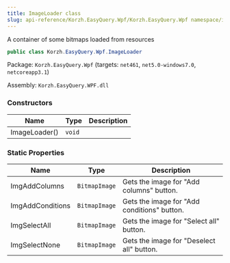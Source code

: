 ```yaml
---
title: ImageLoader class
slug: api-reference/Korzh.EasyQuery.Wpf/Korzh.EasyQuery.Wpf namespace/imageloader-class
---
```



A container of some bitmaps loaded from resources
```csharp
public class Korzh.EasyQuery.Wpf.ImageLoader

```
Package: `Korzh.EasyQuery.Wpf` (targets: `net461`, `net5.0-windows7.0`, `netcoreapp3.1`)

Assembly: `Korzh.EasyQuery.WPF.dll`

### Constructors

| Name | Type | Description | 
| --- | --- | --- | 
| ImageLoader() | `void` |  | 


### Static Properties

| Name | Type | Description | 
| --- | --- | --- | 
| ImgAddColumns | `BitmapImage` | Gets the image for "Add columns" button. | 
| ImgAddConditions | `BitmapImage` | Gets the image for "Add conditions" button. | 
| ImgSelectAll | `BitmapImage` | Gets the image for "Select all" button. | 
| ImgSelectNone | `BitmapImage` | Gets the image for "Deselect all" button. |